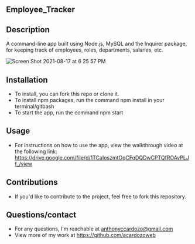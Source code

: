## Employee_Tracker

## Description
A command-line app built using Node.js, MySQL and the Inquirer package, for keeping track of employees, roles, departments, salaries, etc.

![Screen Shot 2021-08-17 at 6 25 57 PM](https://user-images.githubusercontent.com/83983013/129808797-515e7a54-62a1-4fd1-95ab-68f75df26bc9.png)


## Installation

- To install, you can fork this repo or clone it.
- To install npm packages, run the command npm install in your terminal/gitbash
- To start the app, run the command npm start

## Usage

- For instructions on how to use the app, view the walkthrough video at the following link:
https://drive.google.com/file/d/1TCaIoszmtOqCFqDQDwCPTQfROAvPLJf_/view

## Contributions

- If you'd like to contribute to the project, feel free to fork this repository.

## Questions/contact

- For any questions, I'm reachable at anthonyccardozo@gmail.com
- View more of my work at https://github.com/acardozoweb

